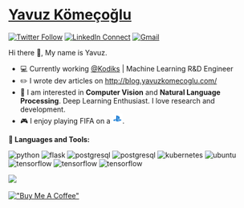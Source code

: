# [Yavuz Kömeçoğlu](http://yavuzkomecoglu.com/)

[![Twitter Follow](https://img.shields.io/badge/dynamic/json.svg?color=14171A&labelColor=37474f&logo=twitter&logoColor=4fc3f7&label=&query=%24[0].followers_count&url=https%3A%2F%2Fcdn.syndication.twimg.com%2Fwidgets%2Ffollowbutton%2Finfo.json%3Fscreen_names%3DYavuzKomecoglu&suffix=%20Followers)](https://twitter.com/YavuzKomecoglu)
[![LinkedIn Connect](https://img.shields.io/badge/%20-Connect-black?color=14171A&labelColor=212121&logo=linkedin&logoColor=ffcc80)](https://www.linkedin.com/in/yavuzkomecoglu/)
[![Gmail](https://img.shields.io/badge/%20-Send%20Mail-black?color=14171A&labelColor=ef5350&logo=gmail&logoColor=ffffff)](mailto:komecoglu.yavuz@gmail.com?subject=From%20GitHub&body=Hi,%20there.%20Found%20you%20from%20GitHub.)

Hi there 👋, My name is Yavuz. 

* :computer: Currently working [@Kodiks](http://kodiks.com/) | Machine Learning R&D Engineer
* :pencil2: I wrote dev articles on http://blog.yavuzkomecoglu.com/
* 🧐 I am interested in **Computer Vision** and **Natural Language Processing**. Deep Learning Enthusiast. I love research and development.
* :video_game: I enjoy playing FIFA on a <img src="https://raw.githubusercontent.com/dongweiming/dongweiming/master/assets/ps4.svg" alt="ps4" width="20" height="20"/>.

**🌈 Languages and Tools:**

<p align="left">
<img src="https://www.kodiks.com/assets/images/icon-technology/pUBY5pVj.png" alt="python" width="40" height="40"/>
<img src="https://www.kodiks.com/assets/images/icon-technology/default_6d109315b60108628b7cd3e159b84645c31ef0e2.png" alt="flask" width="40" height="40"/>
<img src="https://www.kodiks.com/assets/images/icon-technology/ASOhU5xJ.png" alt="postgresql" width="40" height="40"/>
<img src="https://www.kodiks.com/assets/images/icon-technology/n4u37v9t_400x400.png" alt="postgresql" width="40" height="40"/>
<img src="https://www.kodiks.com/assets/images/icon-technology//21_d3cvM.png" alt="kubernetes" width="40" height="40"/>
<img src="https://www.kodiks.com/assets/images/icon-technology/cof_orange_hex.jpg" alt="ubuntu" width="40" height="40"/>
<img src="https://www.vectorlogo.zone/logos/visualstudio_code/visualstudio_code-icon.svg" alt="tensorflow" width="40" height="40"/>
<img src="https://www.vectorlogo.zone/logos/jupyter/jupyter-icon.svg" alt="tensorflow" width="40" height="40"/>
<img src="https://www.kodiks.com/assets/images/icon-technology/FtFnqC38_400x400.png" alt="tensorflow" width="40" height="40"/>
</p>

<img src="https://github-readme-stats.vercel.app/api?username=yavuzKomecoglu&&show_icons=true&title_color=#263238&icon_color=bb2acf&text_color=#263238&bg_color=#CFD8DC">

[!["Buy Me A Coffee"](https://www.buymeacoffee.com/assets/img/custom_images/orange_img.png)](https://www.buymeacoffee.com/yavuzkomecoglu)
